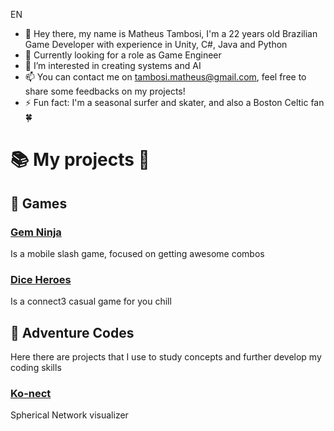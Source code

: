 EN

- 👋 Hey there, my name is Matheus Tambosi, I'm a 22 years old Brazilian Game Developer with experience in Unity, C#, Java and Python
- 🌱 Currently looking for a role as Game Engineer
- 👀 I’m interested in creating systems and AI
- 📫 You can contact me on [tambosi.matheus@gmail.com](mailto:tambosi.matheus@gmail.com), feel free to share some feedbacks on my projects!
- ⚡ Fun fact: I'm a seasonal surfer and skater, and also a Boston Celtic fan 🍀

# 📚 My projects 📕

## 📗 Games
### [Gem Ninja](https://github.com/tambosi-matheus) 
Is a mobile slash game, focused on getting awesome combos

### [Dice Heroes](https://github.com/tambosi-matheus/DiceHeroes) 
Is a connect3 casual game for you chill 

## 📘 Adventure Codes
Here there are projects that I use to study concepts and further develop my coding skills
### [Ko-nect](https://github.com/tambosi-matheus)
Spherical Network visualizer
